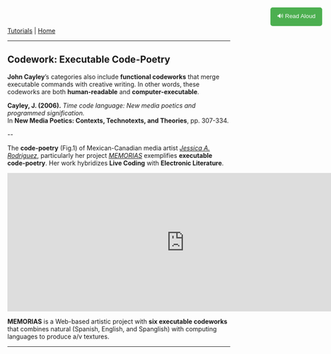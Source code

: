 
[Tutorials](README.md) | [Home](../../README.md)

-------------------------------------------------------------------------------

<style>
  .tts-button {
    position: fixed;
    top: 20px;
    right: 20px;
    padding: 10px 15px;
    background-color: #4CAF50;
    color: white;
    border: none;
    border-radius: 5px;
    cursor: pointer;
  }

  .tts-button:hover {
    background-color: #45a049;
  }
</style>

<button class="tts-button" onclick="speakText()">🔊 Read Aloud</button>

<script>
  function speakText() {
    let text = document.body.innerText;
    let speech = new SpeechSynthesisUtterance(text);
    speech.lang = "en-US"; // Set language
    speech.rate = 1; // Adjust speed (1 = normal)
    window.speechSynthesis.speak(speech);
  }
</script>

## Codework: Executable Code-Poetry

**John Cayley**’s categories also include **functional codeworks** that merge executable commands with creative writing. In other words, these codeworks are both **human-readable** and **computer-executable**.

**Cayley, J. (2006).** *Time code language: New media poetics and programmed signification.*  
In **New Media Poetics: Contexts, Technotexts, and Theories**, pp. 307-334.

--

The **code-poetry** (Fig.1) of Mexican-Canadian media artist *<a href="https://vimeo.com/jessicaarianne" target="_blank">Jessica A. Rodriguez</a>*, particularly her project *<a href="https://jac307.github.io/MEMORIAS/" target="_blank">MEMORIAS</a>* exemplifies **executable code-poetry**. Her work hybridizes **Live Coding** with **Electronic Literature**.

<iframe src="https://player.vimeo.com/video/565310015" width="800" height="313" frameborder="0" allowfullscreen></iframe>

**MEMORIAS** is a Web-based artistic project with **six executable codeworks** that combines natural (Spanish, English, and Spanglish) with computing languages to produce a/v textures.


---
